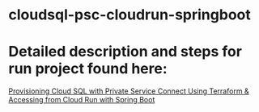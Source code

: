 ﻿# cloudsql-psc-cloudrun-springboot

# Detailed description and steps for run project found here: 
[Provisioning Cloud SQL with Private Service Connect Using Terraform & Accessing from Cloud Run with Spring Boot](https://jarmx.blogspot.com/2024/04/provisioning-cloud-sql-with-private.html)

